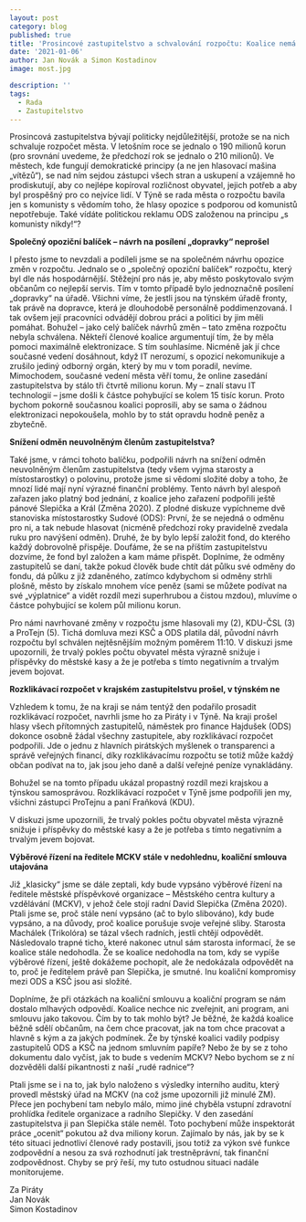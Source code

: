 ```yaml
---
layout: post
category: blog
published: true
title: 'Prosincové zastupitelstvo a schvalování rozpočtu: Koalice nemá zájem o spolupráci s demokratickou opozicí'
date: '2021-01-06'
author: Jan Novák a Simon Kostadinov
image: most.jpg

description: ''
tags:
  - Rada
  - Zastupitelstvo
---
```

Prosincová zastupitelstva bývají politicky nejdůležitější, protože se na nich schvaluje rozpočet města.  V letošním roce se jednalo o 190 milionů korun (pro srovnání uvedeme, že předchozí rok se jednalo o 210 milionů). Ve městech, kde fungují demokratické principy (a ne jen hlasovací mašina „vítězů“), se nad ním sejdou zástupci všech stran a uskupení a vzájemně ho prodiskutují, aby co nejlépe kopíroval rozličnost obyvatel, jejich potřeb a aby byl prospěšný pro co nejvíce lidí. V Týně se rada města o rozpočtu bavila jen s komunisty s vědomím toho, že hlasy opozice s podporou od komunistů nepotřebuje. Také vídáte politickou reklamu ODS založenou na principu „s komunisty nikdy!“?

**Společný opoziční balíček – návrh na posílení „dopravky“ neprošel**

I přesto jsme to nevzdali a podíleli jsme se na společném návrhu opozice změn v rozpočtu. Jednalo se o „společný opoziční balíček“ rozpočtu, který byl dle nás hospodárnější.  Stěžejní pro nás je, aby město poskytovalo svým občanům co nejlepší servis. Tím v tomto případě bylo jednoznačně posílení „dopravky“ na úřadě. Všichni víme, že jestli jsou na týnském úřadě fronty, tak právě na dopravce, která je dlouhodobě personálně poddimenzovaná. I tak ovšem její pracovníci odvádějí dobrou práci a politici by jim měli pomáhat. Bohužel – jako celý balíček návrhů změn – tato změna rozpočtu nebyla schválena. Někteří členové koalice argumentují tím, že by měla pomoci maximálně elektronizace. S tím souhlasíme. Nicméně jak jí chce současné vedení dosáhnout, když IT nerozumí, s opozicí nekomunikuje a zrušilo jediný odborný orgán, který by mu v tom poradil, nevíme. Mimochodem, současné vedení města věří tomu, že online zasedání zastupitelstva by stálo tři čtvrtě milionu korun. My – znalí stavu IT technologií – jsme došli k částce pohybující se kolem 15 tisíc korun. Proto bychom pokorně současnou koalici poprosili, aby se sama o žádnou elektronizaci nepokoušela, mohlo by to stát opravdu hodně peněz a zbytečně.

**Snížení odměn neuvolněným členům zastupitelstva?**

Také jsme, v rámci tohoto balíčku, podpořili návrh na snížení odměn neuvolněným členům zastupitelstva (tedy všem vyjma starosty a místostarostky) o polovinu, protože jsme si vědomi složité doby a toho, že mnozí lidé mají nyní výrazné finanční problémy. Tento návrh byl alespoň zařazen jako platný bod jednání, z koalice jeho zařazení podpořili ještě pánové Slepička a Král (Změna 2020). Z plodné diskuze vypíchneme dvě stanoviska místostarostky Sudové (ODS): První, že se nejedná o odměnu pro ni, a tak nebude hlasovat (nicméně předchozí roky pravidelně zvedala ruku pro navýšení odměn). Druhé, že by bylo lepší založit fond, do kterého každý dobrovolně přispěje. Doufáme, že se na příštím zastupitelstvu dozvíme, že fond byl založen a kam máme přispět. Doplníme, že odměny zastupitelů se daní, takže pokud člověk bude chtít dát půlku své odměny do fondu, dá půlku z již zdaněného, zatímco kdybychom si odměny strhli plošně, město by získalo mnohem více peněz (sami se můžete podívat na své „výplatnice“ a vidět rozdíl mezi superhrubou a čistou mzdou), mluvíme o částce pohybující se kolem půl milionu korun.

Pro námi navrhované změny v rozpočtu jsme hlasovali my (2), KDU-ČSL (3) a ProTejn (5). Tichá domluva mezi KSČ a ODS platila dál, původní návrh rozpočtu byl schválen nejtěsnějším možným poměrem 11:10. 
V diskuzi jsme upozornili, že trvalý pokles počtu obyvatel města výrazně snižuje i příspěvky do městské kasy a že je potřeba s tímto negativním a trvalým jevem bojovat.

**Rozklikávací rozpočet v krajském zastupitelstvu prošel, v týnském ne**

Vzhledem k tomu, že na kraji se nám tentýž den podařilo prosadit rozklikávací rozpočet, navrhli jsme ho za Piráty i v Týně. Na kraji prošel hlasy všech přítomných zastupitelů, náměstek pro finance Hajdušek (ODS) dokonce osobně žádal všechny zastupitele, aby rozklikávací rozpočet podpořili. Jde o jednu z hlavních pirátských myšlenek o transparenci a správě veřejných financí, díky rozklikávacímu rozpočtu se totiž může každý občan podívat na to, jak jsou jeho daně a další veřejné peníze vynakládány. 

Bohužel se na tomto případu ukázal propastný rozdíl mezi krajskou a týnskou samosprávou. Rozklikávací rozpočet v Týně jsme podpořili jen my, všichni zástupci ProTejnu a paní Fraňková (KDU).

 V diskuzi jsme upozornili, že trvalý pokles počtu obyvatel města výrazně snižuje i příspěvky do městské kasy a že je potřeba s tímto negativním a trvalým jevem bojovat.

**Výběrové řízení na ředitele MCKV stále v nedohlednu, koaliční smlouva utajována**

Již „klasicky“ jsme se dále zeptali, kdy bude vypsáno výběrové řízení na ředitele městské příspěvkové organizace – Městského centra kultury a vzdělávání (MCKV), v jehož čele stojí radní David Slepička (Změna 2020). Ptali jsme se, proč stále není vypsáno (ač to bylo slibováno), kdy bude vypsáno, a na důvody, proč koalice porušuje svoje veřejné sliby. Starosta Machálek (Trikolóra) se tázal všech radních, jestli chtějí odpovědět. Následovalo trapné ticho, které nakonec utnul sám starosta informací, že se koalice stále nedohodla. Že se koalice nedohodla na tom, kdy se vypíše výběrové řízení, ještě dokážeme pochopit, ale že nedokázala odpovědět na to, proč je ředitelem právě pan Slepička, je smutné. Inu koaliční kompromisy mezi ODS a KSČ jsou asi složité. 

Doplníme, že při otázkách na koaliční smlouvu a koaliční program se nám dostalo mlhavých odpovědí. Koalice nechce nic zveřejnit, ani program, ani smlouvu jako takovou. Čím by to tak mohlo být? Je běžné, že každá koalice běžně sdělí občanům, na čem chce pracovat, jak na tom chce pracovat a hlavně s kým a za jakých podmínek. Že by týnské koalici vadily podpisy zastupitelů ODS a KSČ na jednom smluvním papíře? Nebo že by se z toho dokumentu dalo vyčíst, jak to bude s vedením MCKV? Nebo bychom se z ní dozvěděli další pikantnosti z naší „rudé radnice“?

Ptali jsme se i na to, jak bylo naloženo s výsledky interního auditu, který provedl městský úřad na MCKV (na což jsme upozornili již minulé ZM). Přece jen pochybení tam nebylo málo, mimo jiné chyběla vstupní zdravotní prohlídka ředitele organizace a radního Slepičky. V den zasedání zastupitelstva ji pan Slepička stále neměl. Toto pochybení může inspektorát práce „ocenit“ pokutou až dva miliony korun. Zajímalo by nás, jak by se k této situaci jednotliví členové rady postavili, jsou totiž za výkon své funkce zodpovědní a nesou za svá rozhodnutí jak trestněprávní, tak finanční zodpovědnost. Chyby se prý řeší, my tuto ostudnou situaci nadále monitorujeme.


Za Piráty  
Jan Novák  
Simon Kostadinov
